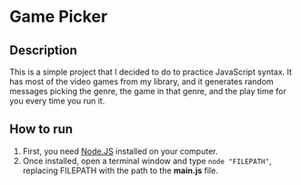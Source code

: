 # Game Picker

## Description

This is a simple project that I decided to do to practice JavaScript syntax.
It has most of the video games from my library, and it generates random messages picking the genre, the game in that genre, 
and the play time for you every time you run it.

## How to run

1. First, you need [Node.JS](https://nodejs.org/en/) installed on your computer.
2. Once installed, open a terminal window and type `node "FILEPATH"`, replacing FILEPATH with the path to the **main.js** file.
